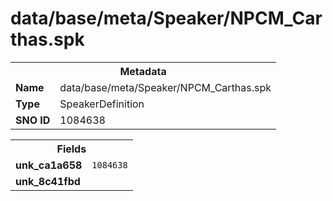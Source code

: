 <h1>data/base/meta/Speaker/NPCM_Carthas.spk</h1><table><tr><th colspan="100%">Metadata</th></tr><tr><td><b>Name</b></td><td>data/base/meta/Speaker/NPCM_Carthas.spk</td></tr><tr><td><b>Type</b></td><td>SpeakerDefinition</td></tr><tr><td><b>SNO ID</b></td><td>1084638</td></tr></table>

<table><tr><th colspan="100%">Fields</th></tr><tr><td><b>unk_ca1a658</b></td><td><code>1084638</code></td></tr><tr><td><b>unk_8c41fbd</b></td><td></td></tr></table>

